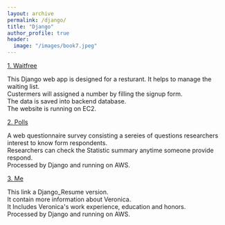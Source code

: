 ```yaml
---
layout: archive
permalink: /django/
title: "Django"
author_profile: true
header:
  image: "/images/book7.jpeg"
---  
```



[1. Waitfree](https://www.google.com) 

   This Django web app is designed for a resturant. It helps to manage the waiting list.  
   Custermers will assigned a number by filling the signup form.  
   The data is saved into backend database.  
   The website is running on EC2.

[2. Polls](https://www.google.com)  

   A web questionnaire survey consisting a sereies of questions researchers interest to know form respondents.  
   Researchers can check the Statistic summary anytime someone provide respond.  
   Processed by Django and running on AWS.  
    

[3. Me](https://www.google.com)  

   This link a Django_Resume version.  
   It contain more information about Veronica.  
   It Includes Veronica's work experience, education and honors.  
   Processed by Django and running on AWS.  
   

